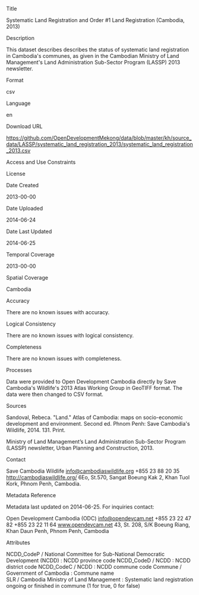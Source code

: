 Title

Systematic Land Registration and Order #1 Land Registration (Cambodia, 2013)

Description

This dataset describes describes the status of systematic land registration in Cambodia's communes, as given in the Cambodian Ministry of Land Management's Land Administration Sub-Sector Program (LASSP) 2013 newsletter.

Format

csv

Language

en

Download URL

https://github.com/OpenDevelopmentMekong/data/blob/master/kh/source_data/LASSP/systematic_land_registration_2013/systematic_land_registration_2013.csv

Access and Use Constraints



License



Date Created

2013-00-00

Date Uploaded

2014-06-24

Date Last Updated

2014-06-25

Temporal Coverage

2013-00-00

Spatial Coverage

Cambodia

Accuracy

There are no known issues with accuracy.

Logical Consistency

There are no known issues with logical consistency.

Completeness

There are no known issues with completeness.

Processes

Data were provided to Open Development Cambodia directly by Save Cambodia's Wildlife's 2013 Atlas Working Group in GeoTIFF format. The data were then changed to CSV format.

Sources

Sandoval, Rebeca. "Land." Atlas of Cambodia: maps on socio-economic development and environment. Second ed. Phnom Penh: Save Cambodia's Wildlife, 2014. 131. Print.

Ministry of Land Management’s Land Administration Sub-Sector Program (LASSP) newsletter, Urban Planning and Construction, 2013.

Contact

Save Cambodia Wildlife 
info@cambodiaswildlife.org 
+855 23 88 20 35 
http://cambodiaswildlife.org/ 
6Eo, St.570, Sangat Boeung Kak 2, Khan Tuol Kork, Phnom Penh, Cambodia.

Metadata Reference

Metadata last updated on 2014-06-25. For inquiries contact:

Open Development Cambodia (ODC) 
info@opendevcam.net 
+855 23 22 47 82 
+855 23 22 11 64 
www.opendevcam.net 
43, St. 208, S/K Boeung Riang, Khan Daun Penh, Phnom Penh, Cambodia

Attributes

NCDD_CodeP / National Committee for Sub-National Democratic Development (NCDD) :	NCDD province code
NCDD_CodeD / NCDD :	NCDD district code
NCDD_CodeC / NCDD :	NCDD commune code
Commune / Government of Cambodia :	Commune name  
SLR / Cambodia Ministry of Land Management :	Systematic land registration ongoing or finished in commune (1 for true, 0 for false) 



